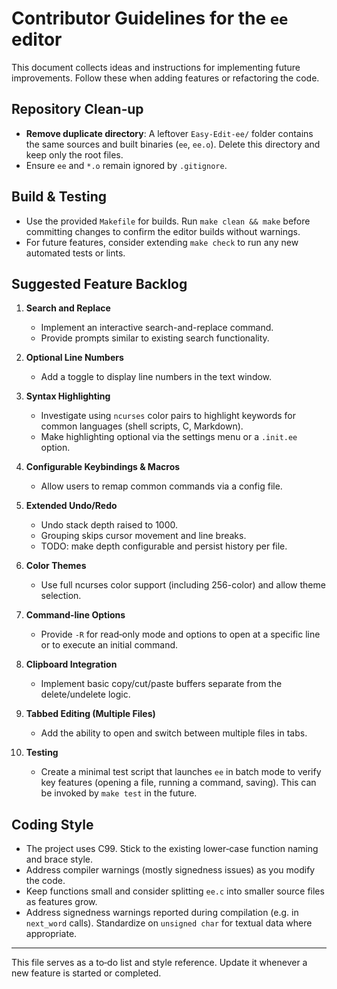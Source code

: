 # Contributor Guidelines for the `ee` editor

This document collects ideas and instructions for implementing future improvements. Follow these when adding features or refactoring the code.

## Repository Clean‑up

- **Remove duplicate directory**: A leftover `Easy-Edit-ee/` folder contains the same sources and built binaries (`ee`, `ee.o`). Delete this directory and keep only the root files.
- Ensure `ee` and `*.o` remain ignored by `.gitignore`.

## Build & Testing

- Use the provided `Makefile` for builds. Run `make clean && make` before committing changes to confirm the editor builds without warnings.
- For future features, consider extending `make check` to run any new automated tests or lints.

## Suggested Feature Backlog

1. **Search and Replace**
   - Implement an interactive search-and-replace command.
   - Provide prompts similar to existing search functionality.

2. **Optional Line Numbers**
   - Add a toggle to display line numbers in the text window.

3. **Syntax Highlighting**
   - Investigate using `ncurses` color pairs to highlight keywords for common languages (shell scripts, C, Markdown).
   - Make highlighting optional via the settings menu or a `.init.ee` option.

4. **Configurable Keybindings & Macros**
   - Allow users to remap common commands via a config file.

5. **Extended Undo/Redo**
   - Undo stack depth raised to 1000.
   - Grouping skips cursor movement and line breaks.
   - TODO: make depth configurable and persist history per file.

6. **Color Themes**
   - Use full ncurses color support (including 256-color) and allow theme selection.

7. **Command-line Options**
   - Provide `-R` for read‑only mode and options to open at a specific line or to execute an initial command.

8. **Clipboard Integration**
   - Implement basic copy/cut/paste buffers separate from the delete/undelete logic.

9. **Tabbed Editing (Multiple Files)**
   - Add the ability to open and switch between multiple files in tabs.

10. **Testing**
    - Create a minimal test script that launches `ee` in batch mode to verify key features (opening a file, running a command, saving). This can be invoked by `make test` in the future.

## Coding Style

- The project uses C99. Stick to the existing lower‑case function naming and brace style.
- Address compiler warnings (mostly signedness issues) as you modify the code.
- Keep functions small and consider splitting `ee.c` into smaller source files as features grow.
- Address signedness warnings reported during compilation (e.g. in `next_word` calls). Standardize on `unsigned char` for textual data where appropriate.

---

This file serves as a to‑do list and style reference. Update it whenever a new feature is started or completed.

